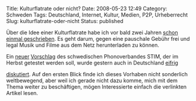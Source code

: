 Title: Kulturflatrate oder nicht?
Date: 2008-05-23 12:49
Category: Schweden
Tags: Deutschland, Internet, Kultur, Medien, P2P, Urheberrecht
Slug: kulturflatrate-oder-nicht
Status: published

Über die Idee einer Kulturflatrate habe ich vor bald zwei Jahren [schon
einmal geschrieben](http://www.fiket.de/2006/06/20/die-kulturflatrate/).
Es geht darum, gegen eine pauschale Gebühr frei und legal Musik und
Filme aus dem Netz herunterladen zu können.

Ein
[neuer](http://stim.se/stim/prod/stimv4.nsf/alldocuments/F731BDCE814F0692C125744F00408724)
[Vorschlag](http://www.dn.se/DNet/jsp/polopoly.jsp?d=147&a=771705) des
schwedischen Phonoverbandes STIM, der im Herbst getestet werden soll,
wurde gestern auch in Deutschland
[eifrig](http://www.heise.de/newsticker/Schwedische-GEMA-testet-Modell-zur-Legalisierung-von-Filesharing--/meldung/108321)  

[diskutiert](http://netzpolitik.org/2008/schweden-testet-vielleicht-filesharing-legalisierung/).
Auf den ersten Blick finde ich dieses Vorhaben nicht sonderlich
weltbewegend, aber weil ich gerade nicht dazu komme, mich mit dem Thema
weiter zu beschäftigen, mögen Interessierte einfach die verlinkten
Artikel lesen.


